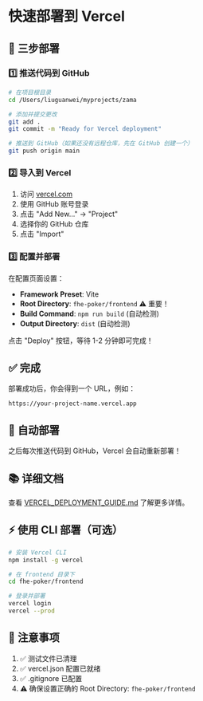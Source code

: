 # 快速部署到 Vercel

## 🚀 三步部署

### 1️⃣ 推送代码到 GitHub

```bash
# 在项目根目录
cd /Users/liuguanwei/myprojects/zama

# 添加并提交更改
git add .
git commit -m "Ready for Vercel deployment"

# 推送到 GitHub（如果还没有远程仓库，先在 GitHub 创建一个）
git push origin main
```

### 2️⃣ 导入到 Vercel

1. 访问 [vercel.com](https://vercel.com)
2. 使用 GitHub 账号登录
3. 点击 "Add New..." → "Project"
4. 选择你的 GitHub 仓库
5. 点击 "Import"

### 3️⃣ 配置并部署

在配置页面设置：

- **Framework Preset**: Vite
- **Root Directory**: `fhe-poker/frontend` ⚠️ 重要！
- **Build Command**: `npm run build` (自动检测)
- **Output Directory**: `dist` (自动检测)

点击 "Deploy" 按钮，等待 1-2 分钟即可完成！

## ✅ 完成

部署成功后，你会得到一个 URL，例如：
```
https://your-project-name.vercel.app
```

## 🔄 自动部署

之后每次推送代码到 GitHub，Vercel 会自动重新部署！

## 📚 详细文档

查看 [VERCEL_DEPLOYMENT_GUIDE.md](./VERCEL_DEPLOYMENT_GUIDE.md) 了解更多详情。

## ⚡ 使用 CLI 部署（可选）

```bash
# 安装 Vercel CLI
npm install -g vercel

# 在 frontend 目录下
cd fhe-poker/frontend

# 登录并部署
vercel login
vercel --prod
```

## 🎯 注意事项

1. ✅ 测试文件已清理
2. ✅ vercel.json 配置已就绪
3. ✅ .gitignore 已配置
4. ⚠️ 确保设置正确的 Root Directory: `fhe-poker/frontend`

